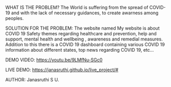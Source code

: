 WHAT IS THE PROBLEM?
  The World is suffering from the spread of COVID-19 and with the lack of necessary guidances, to create awarness among peoples.
 
SOLUTION FOR THE PROBLEM:
  The website named My website is about COVID 19 Safety themes regarding healthcare and prevention, help and support, mental health and wellbeing , awareness and remedial measures. Addition to this there is a COVID 19 dashboard containing various COVID 19 information about different states, top news regarding COVID 19, etc...
  
DEMO VIDEO:
https://youtu.be/9LMfNu-SGc0

LIVE DEMO:
https://janasruthi.github.io/live_project/#

AUTHOR:
  Janasruthi S U.
  
 
